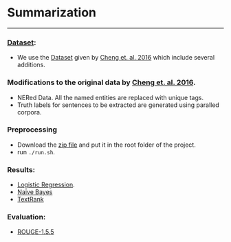 # Summarization
---

### <a href='https://docs.google.com/uc?id=0B0Obe9L1qtsnSXZEd0JCenIyejg&export=download'>Dataset</a>:
* We use the <a href='https://docs.google.com/uc?id=0B0Obe9L1qtsnSXZEd0JCenIyejg&export=download'>Dataset</a> given by <a href='https://aclweb.org/anthology/P16-1046'>Cheng et. al. 2016</a> which include several additions.

### **Modifications to the original data by <a href='https://aclweb.org/anthology/P16-1046'>Cheng et. al. 2016</a>.**
* NERed Data. All the named entities are replaced with unique tags.
* Truth labels for sentences to be extracted are generated using paralled corpora.

### Preprocessing
* Download the <a href='https://docs.google.com/uc?id=0B0Obe9L1qtsnSXZEd0JCenIyejg&export=download'>zip file</a> and put it in the root folder of the project.
* run `./run.sh`.

### Results:
* <a href='https://github.com/ramkishore07s/NLP-Project-Summarisation/blob/master/baselines/Logistic%20Regression/Readme.md'>Logistic Regression</a>.
* <a href='https://github.com/ramkishore07s/NLP-Project-Summarisation/blob/master/BaseLines/Naive%20Bayes/Readme.md'>Naive Bayes</a>
* <a href='https://github.com/ramkishore07s/NLP-Project-Summarisation/blob/master/GraphModels/TextRank/Readme.md'>TextRank</a>

### Evaluation:
*  <a href='https://github.com/ramkishore07s/NLP-Project-Summarisation/blob/master/EVAL/Readme.md'>ROUGE-1.5.5</a>
